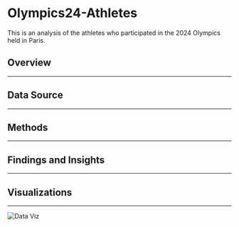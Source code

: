 # Olympics24-Athletes
This is an analysis of the athletes who participated in the 2024 Olympics held in Paris.

## Overview
---

## Data Source
---

## Methods
---

## Findings and Insights
---

## Visualizations
---
![Data Viz](https://github.com/kayeneii/Olympics24-Athletes/blob/main/Olympic-24-Athletes-Viz.png)
